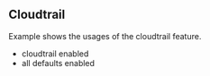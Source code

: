 ## Cloudtrail
Example shows the usages of the cloudtrail feature.

- cloudtrail enabled
- all defaults enabled
